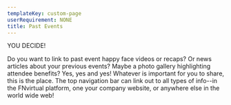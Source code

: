 ```yaml
---
templateKey: custom-page
userRequirement: NONE
title: Past Events
---
```

YOU DECIDE!

Do you want to link to past event happy face videos or recaps? Or news articles about your previous events? Maybe a photo gallery highlighting attendee benefits? Yes, yes and yes! Whatever is important for you to share, this is the place. The top navigation bar can link out to all types of info--in the FNvirtual platform, one your company website, or anywhere else in the world wide web!
